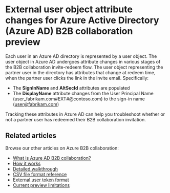 <properties
   pageTitle="External user object attribute changes for Azure Active Directory B2B collaboration preview | Windows Azure"
   description="Azure Active Directory B2B supports your cross-company relationships by enabling business partners to selectively access your corporate applications"
   services="active-directory"
   authors="viv-liu"
   manager="cliffdi"
   editor=""
   tags=""/>

<tags
	ms.service="active-directory"
	ms.date="10/27/2015"
	wacn.date=""/>

# External user object attribute changes for Azure Active Directory (Azure AD) B2B collaboration preview
Each user in an Azure AD directory is represented by a user object. The user object in Azure AD undergoes attribute changes in various stages of the B2B collaboration invite-redeem flow. The user object representing the partner user in the directory has attributes that change at redeem time, when the partner user clicks the link in the invite email. Specifically:

- The **SignInName** and **AltSecId** attributes are populated
- The **DisplayName** attribute changes from the User Principal Name (user_fabrikam.com#EXT#@contoso.com) to the sign-in name (user@fabrikam.com)

Tracking these attributes in Azure AD can help you troubleshoot whether or not a partner user has redeemed their B2B collaboration invitation.

## Related articles
Browse our other articles on Azure B2B collaboration:

- [What is Azure AD B2B collaboration?](/documentation/articles/active-directory-b2b-what-is-azure-ad-b2b)
- [How it works](/documentation/articles/active-directory-b2b-how-it-works)
- [Detailed walkthrough](/documentation/articles/active-directory-b2b-detailed-walkthrough)
- [CSV file format reference](/documentation/articles/active-directory-b2b-references-csv-file-format)
- [External user token format](/documentation/articles/active-directory-b2b-references-external-user-token-format)
- [Current preview limitations](/documentation/articles/active-directory-b2b-current-preview-limitations)
